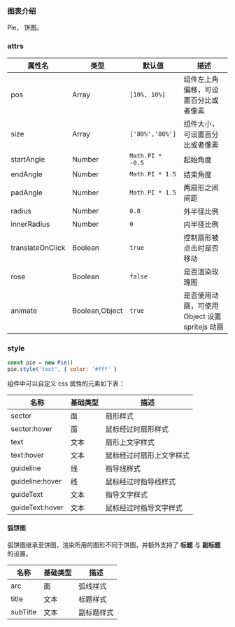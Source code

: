 ### 图表介绍

Pie， 饼图。

### attrs

| 属性名           | 类型           | 默认值           | 描述                                           |
| ---------------- | -------------- | ---------------- | ---------------------------------------------- |
| pos              | Array          | `[10%, 10%]`     | 组件左上角偏移，可设置百分比或者像素           |
| size             | Array          | `['80%','80%']`  | 组件大小，可设置百分比或者像素                 |
| startAngle       | Number         | `Math.PI * -0.5` | 起始角度                                       |
| endAngle         | Number         | `Math.PI * 1.5`  | 结束角度                                       |
| padAngle         | Number         | `Math.PI * 1.5`  | 两扇形之间间距                                 |
| radius           | Number         | `0.8`            | 外半径比例                                     |
| innerRadius      | Number         | `0`              | 内半径比例                                     |
| translateOnClick | Boolean        | `true`           | 控制扇形被点击时是否移动                       |
| rose             | Boolean        | `false`          | 是否渲染玫瑰图                                 |
| animate          | Boolean,Object | `true`           | 是否使用动画，可使用 Object 设置 spritejs 动画 |

### style

```javascript
const pie = new Pie()
pie.style('text', { color: '#fff' }
```

组件中可以自定义 css 属性的元素如下表：

| 名称            | 基础类型 | 描述                     |
| --------------- | -------- | ------------------------ |
| sector          | 面       | 扇形样式                 |
| sector:hover    | 面       | 鼠标经过时扇形样式       |
| text            | 文本     | 扇形上文字样式           |
| text:hover      | 文本     | 鼠标经过时扇形上文字样式 |
| guideline       | 线       | 指导线样式               |
| guideline:hover | 线       | 鼠标经过时指导线样式     |
| guideText       | 文本     | 指导文字样式             |
| guideText:hover | 文本     | 鼠标经过时指导文字样式   |

#### 弧饼图

弧饼图继承至饼图，渲染所用的图形不同于饼图，并额外支持了 **标题** 与 **副标题** 的设置。

| 名称     | 基础类型 | 描述       |
| -------- | -------- | ---------- |
| arc      | 面       | 弧线样式   |
| title    | 文本     | 标题样式   |
| subTitle | 文本     | 副标题样式 |
